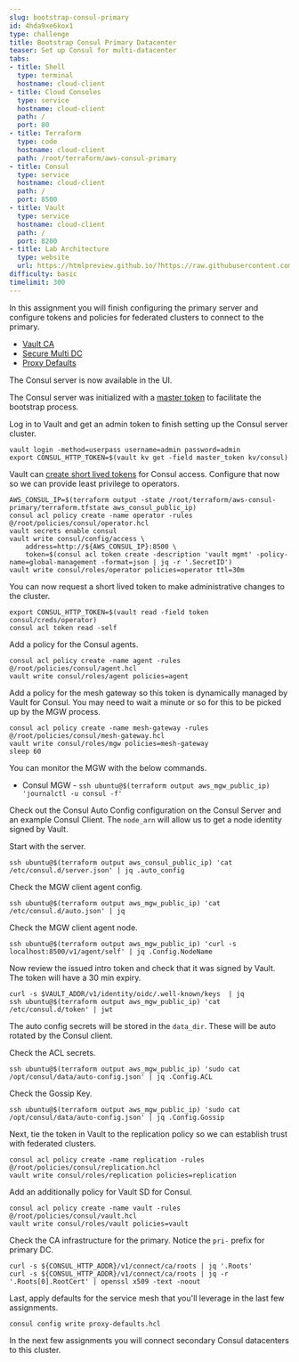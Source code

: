 ```yaml
---
slug: bootstrap-consul-primary
id: 4hda9xe6kox1
type: challenge
title: Bootstrap Consul Primary Datacenter
teaser: Set up Consul for multi-datacenter
tabs:
- title: Shell
  type: terminal
  hostname: cloud-client
- title: Cloud Consoles
  type: service
  hostname: cloud-client
  path: /
  port: 80
- title: Terraform
  type: code
  hostname: cloud-client
  path: /root/terraform/aws-consul-primary
- title: Consul
  type: service
  hostname: cloud-client
  path: /
  port: 8500
- title: Vault
  type: service
  hostname: cloud-client
  path: /
  port: 8200
- title: Lab Architecture
  type: website
  url: https://htmlpreview.github.io/?https://raw.githubusercontent.com/hashicorp/field-workshops-consul/blob/master/instruqt-tracks/multi-cloud-service-networking-with-consul/assets/diagrams/diagrams.html
difficulty: basic
timelimit: 300
---
```

In this assignment you will finish configuring the primary server
and configure tokens and policies for federated clusters to connect to the primary. <br>

* [Vault CA](https://www.consul.io/docs/connect/ca/vault)
* [Secure Multi DC](https://learn.hashicorp.com/tutorials/consul/access-control-replication-multiple-datacenters)
* [Proxy Defaults](https://www.consul.io/docs/agent/config-entries/proxy-defaults)

The Consul server is now available in the UI. <br>

The Consul server was initialized with a [master token](https://www.consul.io/docs/security/acl/acl-system#builtin-tokens)
to facilitate the bootstrap process. <br>

Log in to Vault and get an admin token to finish setting up the Consul server cluster. <br>

```
vault login -method=userpass username=admin password=admin
export CONSUL_HTTP_TOKEN=$(vault kv get -field master_token kv/consul)
```

Vault can [create short lived tokens](https://www.vaultproject.io/docs/secrets/consul) for Consul access.
Configure that now so we can provide least privilege to operators. <br>

```
AWS_CONSUL_IP=$(terraform output -state /root/terraform/aws-consul-primary/terraform.tfstate aws_consul_public_ip)
consul acl policy create -name operator -rules @/root/policies/consul/operator.hcl
vault secrets enable consul
vault write consul/config/access \
    address=http://${AWS_CONSUL_IP}:8500 \
    token=$(consul acl token create -description 'vault mgmt' -policy-name=global-management -format=json | jq -r '.SecretID')
vault write consul/roles/operator policies=operator ttl=30m
```

You can now request a short lived token to make administrative changes to the cluster. <br>

```
export CONSUL_HTTP_TOKEN=$(vault read -field token consul/creds/operator)
consul acl token read -self
```

Add a policy for the Consul agents. <br>

```
consul acl policy create -name agent -rules @/root/policies/consul/agent.hcl
vault write consul/roles/agent policies=agent
```

Add a policy for the mesh gateway so this token is dynamically managed by Vault for Consul.
You may need to wait a minute or so for this to be picked up by the MGW process.

```
consul acl policy create -name mesh-gateway -rules @/root/policies/consul/mesh-gateway.hcl
vault write consul/roles/mgw policies=mesh-gateway
sleep 60
```
You can monitor the MGW with the below commands. <br>

* Consul MGW - `ssh ubuntu@$(terraform output aws_mgw_public_ip) 'journalctl -u consul -f'`

Check out the Consul Auto Config configuration on the Consul Server and an example Consul Client.  The `node_arn` will allow us to get a node identity signed by Vault.

Start with the server. <br>

```
ssh ubuntu@$(terraform output aws_consul_public_ip) 'cat /etc/consul.d/server.json' | jq .auto_config
```

Check the MGW client agent config. <br>

```
ssh ubuntu@$(terraform output aws_mgw_public_ip) 'cat /etc/consul.d/auto.json' | jq
```

Check the MGW client agent node.

```
ssh ubuntu@$(terraform output aws_mgw_public_ip) 'curl -s localhost:8500/v1/agent/self' | jq .Config.NodeName
```

Now review the issued intro token and check that it was signed by Vault. The token will have a 30 min expiry.

```
curl -s $VAULT_ADDR/v1/identity/oidc/.well-known/keys  | jq
ssh ubuntu@$(terraform output aws_mgw_public_ip) 'cat /etc/consul.d/token' | jwt
```

The auto config secrets will be stored in the `data_dir`. These will be auto rotated by the Consul client. <br>

Check the ACL secrets. <br>

```
ssh ubuntu@$(terraform output aws_mgw_public_ip) 'sudo cat /opt/consul/data/auto-config.json' | jq .Config.ACL
```

Check the Gossip Key. <br>

```
ssh ubuntu@$(terraform output aws_mgw_public_ip) 'sudo cat /opt/consul/data/auto-config.json' | jq .Config.Gossip
```

Next, tie the token in Vault to the replication policy so we can establish trust with federated clusters. <br>

```
consul acl policy create -name replication -rules @/root/policies/consul/replication.hcl
vault write consul/roles/replication policies=replication
```

Add an additionally policy for Vault SD for Consul.

```
consul acl policy create -name vault -rules @/root/policies/consul/vault.hcl
vault write consul/roles/vault policies=vault
```

Check the CA infrastructure for the primary. Notice the `pri-` prefix for primary DC. <br>

```
curl -s ${CONSUL_HTTP_ADDR}/v1/connect/ca/roots | jq '.Roots'
curl -s ${CONSUL_HTTP_ADDR}/v1/connect/ca/roots | jq -r '.Roots[0].RootCert' | openssl x509 -text -noout
```

Last, apply defaults for the service mesh that you'll leverage in the last few assignments. <br>

```
consul config write proxy-defaults.hcl
```

In the next few assignments you will connect secondary Consul datacenters to this cluster.
